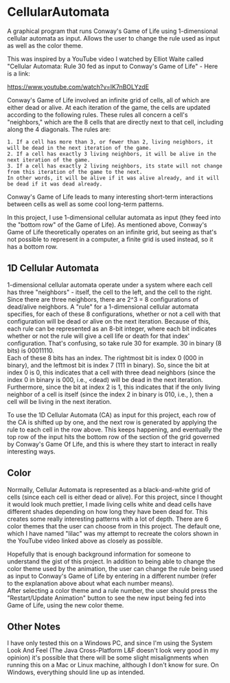 # CellularAutomata
A graphical program that runs Conway's Game of Life using 1-dimensional cellular automata as input.  Allows the user to change the rule used as input as well as the color theme.

This was inspired by a YouTube video I watched by Elliot Waite called "Cellular Automata: Rule 30 fed as input to Conway's Game of Life" - Here is a link: 

https://www.youtube.com/watch?v=IK7nBOLYzdE

Conway's Game of Life involved an infinite grid of cells, all of which are either dead or alive.  At each iteration of the game, the cells are updated according to the following
rules.  These rules all concern a cell's "neighbors," which are the 8 cells that are directly next to that cell, including along the 4 diagonals.  The rules are: 

    1. If a cell has more than 3, or fewer than 2, living neighbors, it will be dead in the next iteration of the game. 
    2. If a cell has exactly 3 living neighbors, it will be alive in the next iteration of the game. 
    3. If a cell has exactly 2 living neighbors, its state will not change from this iteration of the game to the next.  
    In other words, it will be alive if it was alive already, and it will be dead if it was dead already.  

Conway's Game of Life leads to many interesting short-term interactions between cells as well as some cool long-term patterns.

In this project, I use 1-dimensional cellular automata as input (they feed into the "bottom row" of the Game of Life).  As mentioned above, Conway's Game of Life
theoretically operates on an infinite grid, but seeing as that's not possible to represent in a computer, a finite grid is used instead, so it has a bottom row.  


## 1D Cellular Automata

1-dimensional cellular automata operate under a system where each cell has three "neighbors" - itself, the cell to the left, and the cell to the right.  Since there are three 
neighbors, there are 2^3 = 8 configurations of dead/alive neighbors.  A "rule" for a 1-dimensional cellular automata specifies, for each of these 8 configurations, whether or 
not a cell with that configuration will be dead or alive on the next iteration.  Because of this, each rule can be represented as an 8-bit integer, where each bit indicates
whether or not the rule will give a cell life or death for that index' configuration.  That's confusing, so take rule 30 for example.  30 in binary (8 bits) is 00011110.  
Each of these 8 bits has an index.  The rightmost bit is index 0 (000 in binary), and the leftmost bit is index 7 (111 in binary).  So, since the bit at index 0 is 0, this indicates
that a cell with three dead neighbors (since the index 0 in binary is 000, i.e., <dead><dead><dead) will be dead in the next iteration.  Furthermore, since the bit at index 2 is 1, 
this indicates that if the only living neighbor of a cell is itself (since the index 2 in binary is 010, i.e., <dead><alive><dead>), then a cell will be living in the next 
iteration.

To use the 1D Cellular Automata (CA) as input for this project, each row of the CA is shifted up by one, and the next row is generated by applying the rule to each cell in the
row above.  This keeps happening, and eventually the top row of the input hits the bottom row of the section of the grid governed by Conway's Game Of Life, and this is where
they start to interact in really interesting ways.  

## Color

Normally, Cellular Automata is represented as a black-and-white grid of cells (since each cell is either dead or alive).  For this project, since I thought it would look
much prettier, I made living cells white and dead cells have different shades depending on how long they have been dead for.  This creates some really interesting patterns with
a lot of depth.  There are 6 color themes that the user can choose from in this project.  The default one, which I have named "lilac" was my attempt to recreate the colors
shown in the YouTube video linked above as closely as possible.

Hopefully that is enough background information for someone to understand the gist of this project.  In addition to being able to change the color theme used by the animation,
the user can change the rule being used as input to Conway's Game of Life by entering in a different number (refer to the explanation above about what each number means).  
After selecting a color theme and a rule number, the user should press the "Restart/Update Animation" button to see the new input being fed into Game of Life, using the new
color theme.  

## Other Notes

I have only tested this on a Windows PC, and since I'm using the System Look And Feel (The Java Cross-Platform L&F doesn't look very good in my opinion) it's possible that there
will be some slight misalignments when running this on a Mac or Linux machine, although I don't know for sure.  On Windows, everything should line up as intended.  
